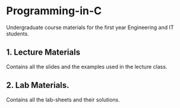 # Programming-in-C

Undergraduate course materials for the first year Engineering and IT students.

## 1. Lecture Materials
  Contains all the slides and the examples used in the lecture class.
  
## 2. Lab Materials.
  Contains all the lab-sheets and their solutions.
